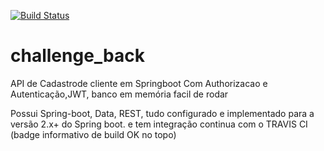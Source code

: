 [![Build Status](https://travis-ci.com/thiagomorais92/challenge_back.svg?branch=master)](https://travis-ci.com/thiagomorais92/challenge_back)
# challenge_back
API de Cadastrode cliente em 
Springboot Com Authorizacao e Autenticação,JWT, banco em memória facil de rodar

Possui Spring-boot, Data, REST, tudo configurado e implementado para a versão 2.x+ do Spring boot.
e tem integração continua com o TRAVIS CI (badge informativo de build OK no topo)

